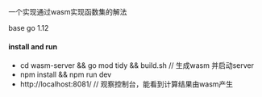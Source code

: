 一个实现通过wasm实现函数集的解法


base go 1.12

#### install and run
* cd wasm-server && go mod tidy && build.sh // 生成wasm 并启动server
* npm install && npm run dev
* http://localhost:8081/ // 观察控制台，能看到计算结果由wasm产生
